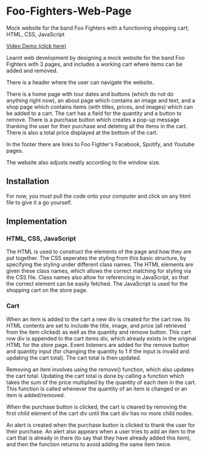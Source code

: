 # Foo-Fighters-Web-Page

Mock website for the band Foo Fighters with a functioning shopping cart; HTML, CSS, JavaScript

[Video Demo (click here)](https://www.youtube.com/watch?v=0HfuE604wps&t=1s)

Learnt web development by designing a mock website for the band Foo Fighters with 3 pages, and includes a working cart where items can be added and removed. 

There is a header where the user can navigate the website. 

There is a home page with tour dates and buttons (which do not do anything right now), an about page which contains an image and text, and a shop page which contains items (with titles, prices, and images) which can be added to a cart. The cart has a field for the quantity and a button to remove. There is a purchase button which creates a pop-up message thanking the user for their purchase and deleting all the items in the cart. There is also a total price displayed at the bottom of the cart. 

In the footer there are links to Foo Fighter's Facebook, Spotify, and Youtube pages. 

The website also adjusts neatly according to the window size. 

## Installation

For now, you must pull the code onto your computer and click on any html file to give it a go yourself. 

## Implementation

### HTML, CSS, JavaScript

The HTML is used to construct the elements of the page and how they are put together. The CSS seperates the styling from this basic structure, by specifying the styling under different class names. The HTML elements are given these class names, which allows the correct matching for styling via the CSS file. Class names also allow for referencing in JavaScript, so that the correct element can be easily fetched. The JavaScript is used for the shopping cart on the store page. 

### Cart

When an item is added to the cart a new div is created for the cart row. Its HTML contents are set to include the title, image, and price (all retrieved from the item clicked) as well as the quantity and remove button. This cart row div is appended to the cart items div, which already exists in the original HTML for the store page. Event listeners are added for the remove button and quantity input (for changing the quantity to 1 if the input is invalid and updating the cart total). The cart total is then updated. 

Removing an item involves using the remove() function, which also updates the cart total. Updating the cart total is done by calling a function which takes the sum of the price multiplied by the quantity of each item in the cart. This function is called whenever the quantity of an item is changed or an item is added/removed. 

When the purchase button is clicked, the cart is cleared by removing the first child element of the cart div until the cart div has no more child nodes. 

An alert is created when the purchase button is clicked to thank the user for their purchase. An alert also appears when a user tries to add an item to the cart that is already in there (to say that they have already added this item), and then the function returns to avoid adding the same item twice. 
